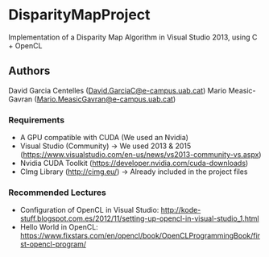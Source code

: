 # DisparityMapProject

Implementation of a Disparity Map Algorithm in Visual Studio 2013, using C + OpenCL

## Authors

David Garcia Centelles (David.GarciaC@e-campus.uab.cat)
Mario Measic-Gavran (Mario.MeasicGavran@e-campus.uab.cat)

### Requirements

- A GPU compatible with CUDA (We used an Nvidia)
- Visual Studio (Community) -> We used 2013 & 2015 (https://www.visualstudio.com/en-us/news/vs2013-community-vs.aspx)
- Nvidia CUDA Toolkit (https://developer.nvidia.com/cuda-downloads)
- CImg Library (http://cimg.eu/) -> Already included in the project files

### Recommended Lectures

- Configuration of OpenCL in Visual Studio: http://kode-stuff.blogspot.com.es/2012/11/setting-up-opencl-in-visual-studio_1.html
- Hello World in OpenCL: https://www.fixstars.com/en/opencl/book/OpenCLProgrammingBook/first-opencl-program/
